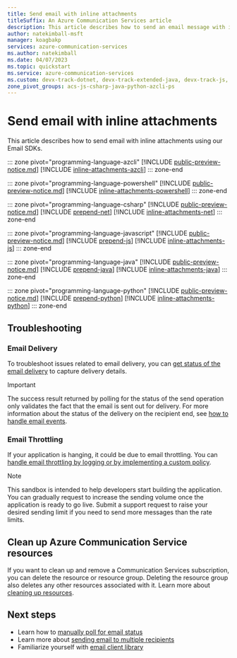 ```yaml
---
title: Send email with inline attachments
titleSuffix: An Azure Communication Services article
description: This article describes how to send an email message with inline attachments using Azure Communication Services.
author: natekimball-msft
manager: koagbakp
services: azure-communication-services
ms.author: natekimball
ms.date: 04/07/2023
ms.topic: quickstart
ms.service: azure-communication-services
ms.custom: devx-track-dotnet, devx-track-extended-java, devx-track-js, devx-track-python
zone_pivot_groups: acs-js-csharp-java-python-azcli-ps
---
```


# Send email with inline attachments

This article describes how to send email with inline attachments using our Email SDKs.

::: zone pivot="programming-language-azcli"
[!INCLUDE [public-preview-notice.md](./includes/public-preview-include-document.md)]
[!INCLUDE [inline-attachments-azcli](./includes/inline-attachments-azcli.md)]
::: zone-end

::: zone pivot="programming-language-powershell"
[!INCLUDE [public-preview-notice.md](./includes/public-preview-include-document.md)]
[!INCLUDE [inline-attachments-powershell](./includes/inline-attachments-powershell.md)]
::: zone-end

::: zone pivot="programming-language-csharp"
[!INCLUDE [public-preview-notice.md](./includes/public-preview-include-document.md)]
[!INCLUDE [prepend-net](./includes/prepend-net.md)]
[!INCLUDE [inline-attachments-net](./includes/inline-attachments-net.md)]
::: zone-end

::: zone pivot="programming-language-javascript"
[!INCLUDE [public-preview-notice.md](./includes/public-preview-include-document.md)]
[!INCLUDE [prepend-js](./includes/prepend-js.md)]
[!INCLUDE [inline-attachments-js](./includes/inline-attachments-js.md)]
::: zone-end

::: zone pivot="programming-language-java"
[!INCLUDE [public-preview-notice.md](./includes/public-preview-include-document.md)]
[!INCLUDE [prepend-java](./includes/prepend-java.md)]
[!INCLUDE [inline-attachments-java](./includes/inline-attachments-java.md)]
::: zone-end

::: zone pivot="programming-language-python"
[!INCLUDE [public-preview-notice.md](./includes/public-preview-include-document.md)]
[!INCLUDE [prepend-python](./includes/prepend-python.md)]
[!INCLUDE [inline-attachments-python](./includes/inline-attachments-python.md)]
::: zone-end

## Troubleshooting

### Email Delivery

To troubleshoot issues related to email delivery, you can [get status of the email delivery](../handle-email-events.md) to capture delivery details.

> [!IMPORTANT]
> The success result returned by polling for the status of the send operation only validates the fact that the email is sent out for delivery. For more information about the status of the delivery on the recipient end, see [how to handle email events](../handle-email-events.md).

### Email Throttling

If  your application is hanging, it could be due to email throttling. You can [handle email throttling by logging or by implementing a custom policy](../send-email-advanced/throw-exception-when-tier-limit-reached.md).

> [!NOTE]
> This sandbox is intended to help developers start building the application. You can gradually request to increase the sending volume once the application is ready to go live. Submit a support request to raise your desired sending limit if you need to send more messages than the rate limits.

## Clean up Azure Communication Service resources

If you want to clean up and remove a Communication Services subscription, you can delete the resource or resource group. Deleting the resource group also deletes any other resources associated with it. Learn more about [cleaning up resources](../../create-communication-resource.md#clean-up-resources).

## Next steps

 - Learn how to [manually poll for email status](./manually-poll-for-email-status.md)
 - Learn more about [sending email to multiple recipients](./send-email-to-multiple-recipients.md)
 - Familiarize yourself with [email client library](../../../concepts/email/sdk-features.md)
